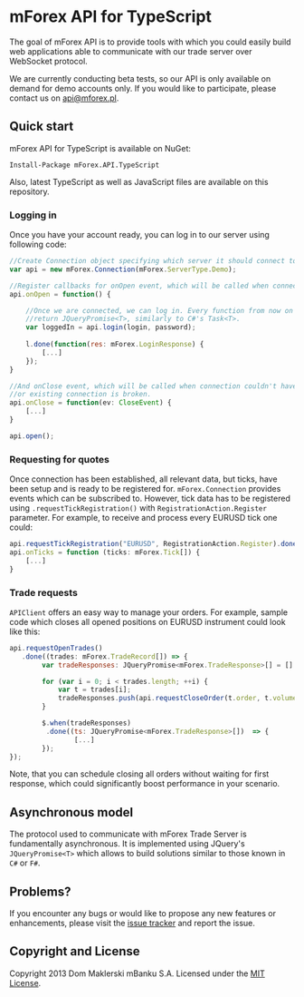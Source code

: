 # mForex API for TypeScript
The goal of mForex API is to provide tools with which you could easily build web applications able to communicate with our trade server over WebSocket protocol. 

We are currently conducting beta tests, so our API is only available on demand for demo accounts only. If you would like to participate, please contact us on <api@mforex.pl>. 

## Quick start
mForex API for TypeScript is available on NuGet:
```
Install-Package mForex.API.TypeScript
```
Also, latest TypeScript as well as JavaScript files are available on this repository.

### Logging in 
Once you have your account ready, you can log in to our server using following code:

```javascript
//Create Connection object specifying which server it should connect to
var api = new mForex.Connection(mForex.ServerType.Demo);

//Register callbacks for onOpen event, which will be called when connection is established.
api.onOpen = function() { 

    //Once we are connected, we can log in. Every function from now on will 
    //return JQueryPromise<T>, similarly to C#'s Task<T>.
    var loggedIn = api.login(login, password);
    
    l.done(function(res: mForex.LoginResponse) {
        [...]
    });
}

//And onClose event, which will be called when connection couldn't have been established
//or existing connection is broken.
api.onClose = function(ev: CloseEvent) {
    [...]
}

api.open();
```

### Requesting for quotes
Once connection has been established, all relevant data, but ticks, have been setup and is ready to be registered for. ```mForex.Connection``` provides events which can be subscribed to. However, tick data has to be registered using ```.requestTickRegistration()``` with ```RegistrationAction.Register``` parameter. For example, to receive and process every EURUSD tick one could:

```javascript
api.requestTickRegistration("EURUSD", RegistrationAction.Register).done( [...] );
api.onTicks = function (ticks: mForex.Tick[]) {
    [...]
}
```

### Trade requests
```APIClient``` offers an easy way to manage your orders. For example, sample code which closes all opened positions on EURUSD instrument could look like this:

```javascript
api.requestOpenTrades()
   .done((trades: mForex.TradeRecord[]) => {
        var tradeResponses: JQueryPromise<mForex.TradeResponse>[] = []

        for (var i = 0; i < trades.length; ++i) {
            var t = trades[i];
            tradeResponses.push(api.requestCloseOrder(t.order, t.volume));
        }

        $.when(tradeResponses)
         .done((ts: JQueryPromise<mForex.TradeResponse>[])  => {
                [...]
        });
});
```
Note, that you can schedule closing all orders without waiting for first response, which could significantly boost performance in your scenario.

## Asynchronous model
The protocol used to communicate with mForex Trade Server is fundamentally asynchronous. It is implemented using JQuery's ```JQueryPromise<T>``` which allows to build solutions similar to those known in ```C#``` or ```F#```.

## Problems?
If you encounter any bugs or would like to propose any new features or enhancements, please visit the [issue tracker](https://github.com/mForex/mForex.API.TypeScript/issues) and report the issue. 

## Copyright and License
Copyright 2013 Dom Maklerski mBanku S.A.
Licensed under the [MIT License](https://raw.github.com/mForex/mForex.API.TypeScript/master/LICENSE).
